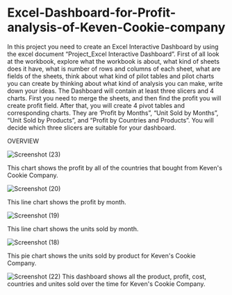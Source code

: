 # Excel-Dashboard-for-Profit-analysis-of-Keven-Cookie-company


In this project you need to create an Excel Interactive Dashboard by using the excel document “Project_Excel Interactive Dashboard”. First of all look at the workbook, explore what the workbook is about, what kind of sheets does it have, what is number of rows and columns of each sheet, what are fields of the sheets, think about what kind of pilot tables and pilot charts you can create by thinking about what kind of analysis you can make, write down your ideas. The Dashboard will contain at least three slicers and 4 charts. First you need to merge the sheets, and then find the profit you will create  profit field. After that, you will create 4 pivot tables and corresponding charts. They are ‘Profit by Months”, “Unit Sold by Months”, “Unit Sold by Products”, and “Profit by Countries and Products”. You will decide which three slicers are suitable for your dashboard.

OVERVIEW

![Screenshot (23)](https://github.com/deonjr04/Excel-Dashboard-for-Profit-analysis-of-Keven-Cookie-company/assets/146729697/ae50ad95-5134-48e4-b0c4-ced8ce21fc40)

This chart shows the profit by all of the countries that bought from Keven's Cookie Company.


![Screenshot (20)](https://github.com/deonjr04/Excel-Dashboard-for-Profit-analysis-of-Keven-Cookie-company/assets/146729697/be9ae3f3-2dde-4399-8028-c0b96dea6816)

This line chart shows the profit by month.

![Screenshot (19)](https://github.com/deonjr04/Excel-Dashboard-for-Profit-analysis-of-Keven-Cookie-company/assets/146729697/6289fbbe-6431-4d06-a9ea-a3c52312e45b)

This line chart shows the units sold by month.

![Screenshot (18)](https://github.com/deonjr04/Excel-Dashboard-for-Profit-analysis-of-Keven-Cookie-company/assets/146729697/026d5f68-7f9e-4a76-a250-5027a995a9f4)

This pie chart shows the units sold by product for Keven's Cookie Company.

![Screenshot (22)](https://github.com/deonjr04/Excel-Dashboard-for-Profit-analysis-of-Keven-Cookie-company/assets/146729697/6d575d36-a959-45da-9990-d123cb3144ce)
This dashboard shows all the product, profit, cost, countries and unites sold over the time for Keven's Cookie Company.







